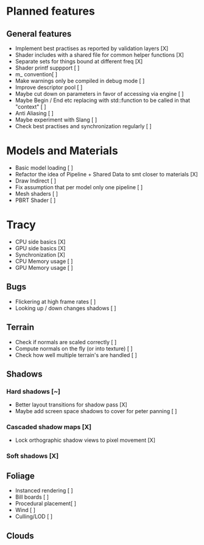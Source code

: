 # Planned features

## General features
* Implement best practises as reported by validation layers [X]
* Shader includes with a shared file for common helper functions [X] 
* Separate sets for things bound at different freq [X]
* Shader printf suppport [ ] 
* m_ convention[ ] 
* Make warnings only be compiled in debug mode [ ]
* Improve descriptor pool [ ] 
* Maybe cut down on parameters in favor of accessing via engine [ ] 
* Maybe Begin / End etc replacing with std::function to be called in that "context" [ ] 
* Anti Aliasing [ ] 
* Maybe experiment with Slang [ ] 
* Check best practises and synchronization regularly [ ]

# Models and Materials 
* Basic model loading [ ]
* Refactor the idea of Pipeline + Shared Data to smt closer to materials [X]
* Draw Indirect [ ] 
* Fix assumption that per model only one pipeline [ ]
* Mesh shaders [ ] 
* PBRT Shader [ ] 

# Tracy 
* CPU side basics [X]
* GPU side basics [X]
* Synchronization [X]
* CPU Memory usage [ ]
* GPU Memory usage [ ] 

## Bugs
* Flickering at high frame rates [ ]
* Looking up / down changes shadows [ ]

## Terrain
* Check if normals are scaled correctly [ ] 
* Compute normals on the fly (or into texture) [ ] 
* Check how well multiple terrain's are handled [ ] 

## Shadows
### Hard shadows [~]
* Better layout transitions for shadow pass [X] 
* Maybe add screen space shadows to cover for peter panning [ ]
### Cascaded shadow maps [X]
* Lock orthographic shadow views to pixel movement [X]
### Soft shadows [X]

## Foliage
* Instanced rendering [ ]
* Bill boards [ ]
* Procedural placement[ ] 
* Wind [ ] 
* Culling/LOD [ ]

## Clouds